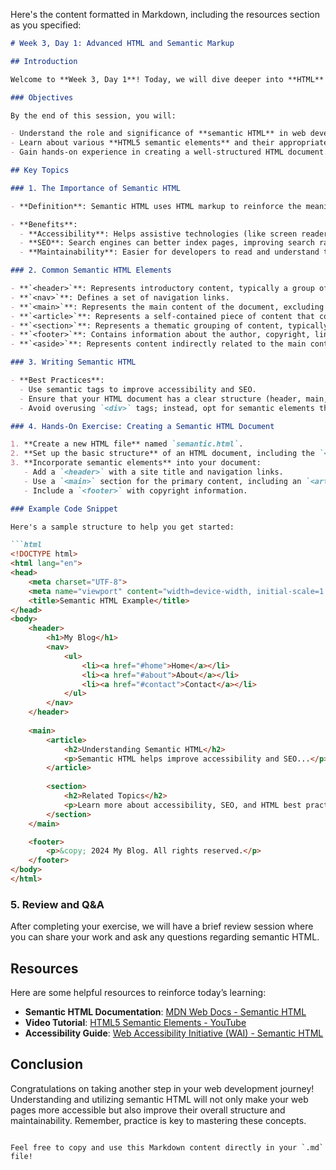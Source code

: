Here's the content formatted in Markdown, including the resources section as you specified:

```markdown
# Week 3, Day 1: Advanced HTML and Semantic Markup

## Introduction

Welcome to **Week 3, Day 1**! Today, we will dive deeper into **HTML** and the importance of **semantic markup**. Building on your foundational skills, this session aims to enhance your understanding of HTML elements, structures, and best practices for creating meaningful and accessible web content.

### Objectives

By the end of this session, you will:

- Understand the role and significance of **semantic HTML** in web development.
- Learn about various **HTML5 semantic elements** and their appropriate use cases.
- Gain hands-on experience in creating a well-structured HTML document.

## Key Topics

### 1. The Importance of Semantic HTML

- **Definition**: Semantic HTML uses HTML markup to reinforce the meaning of the content. Instead of using generic tags like `<div>` and `<span>`, semantic elements convey meaning about the content within them.

- **Benefits**:
  - **Accessibility**: Helps assistive technologies (like screen readers) better understand web content.
  - **SEO**: Search engines can better index pages, improving search rankings.
  - **Maintainability**: Easier for developers to read and understand the code.

### 2. Common Semantic HTML Elements

- **`<header>`**: Represents introductory content, typically a group of introductory or navigational aids.
- **`<nav>`**: Defines a set of navigation links.
- **`<main>`**: Represents the main content of the document, excluding headers, footers, and sidebars.
- **`<article>`**: Represents a self-contained piece of content that could be distributed and reused independently.
- **`<section>`**: Represents a thematic grouping of content, typically with a heading.
- **`<footer>`**: Contains information about the author, copyright, links to related documents, and other relevant details.
- **`<aside>`**: Represents content indirectly related to the main content, such as sidebars or pull quotes.

### 3. Writing Semantic HTML

- **Best Practices**:
  - Use semantic tags to improve accessibility and SEO.
  - Ensure that your HTML document has a clear structure (header, main, footer).
  - Avoid overusing `<div>` tags; instead, opt for semantic elements that convey meaning.

### 4. Hands-On Exercise: Creating a Semantic HTML Document

1. **Create a new HTML file** named `semantic.html`.
2. **Set up the basic structure** of an HTML document, including the `<!DOCTYPE html>` declaration and `<html>` element.
3. **Incorporate semantic elements** into your document:
   - Add a `<header>` with a site title and navigation links.
   - Use a `<main>` section for the primary content, including an `<article>` for a blog post and a `<section>` for related topics.
   - Include a `<footer>` with copyright information.

### Example Code Snippet

Here's a sample structure to help you get started:

```html
<!DOCTYPE html>
<html lang="en">
<head>
    <meta charset="UTF-8">
    <meta name="viewport" content="width=device-width, initial-scale=1.0">
    <title>Semantic HTML Example</title>
</head>
<body>
    <header>
        <h1>My Blog</h1>
        <nav>
            <ul>
                <li><a href="#home">Home</a></li>
                <li><a href="#about">About</a></li>
                <li><a href="#contact">Contact</a></li>
            </ul>
        </nav>
    </header>
    
    <main>
        <article>
            <h2>Understanding Semantic HTML</h2>
            <p>Semantic HTML helps improve accessibility and SEO...</p>
        </article>
        
        <section>
            <h2>Related Topics</h2>
            <p>Learn more about accessibility, SEO, and HTML best practices...</p>
        </section>
    </main>

    <footer>
        <p>&copy; 2024 My Blog. All rights reserved.</p>
    </footer>
</body>
</html>
```

### 5. Review and Q&A

After completing your exercise, we will have a brief review session where you can share your work and ask any questions regarding semantic HTML.

## Resources

Here are some helpful resources to reinforce today’s learning:

- **Semantic HTML Documentation**: [MDN Web Docs - Semantic HTML](https://developer.mozilla.org/en-US/docs/Glossary/Semantics#semantics_in_html)
- **Video Tutorial**: [HTML5 Semantic Elements - YouTube](https://www.youtube.com/watch?v=Oe421EPjeBE)
- **Accessibility Guide**: [Web Accessibility Initiative (WAI) - Semantic HTML](https://www.w3.org/WAI/tips/designing/)

## Conclusion

Congratulations on taking another step in your web development journey! Understanding and utilizing semantic HTML will not only make your web pages more accessible but also improve their overall structure and maintainability. Remember, practice is key to mastering these concepts.
```

Feel free to copy and use this Markdown content directly in your `.md` file!
